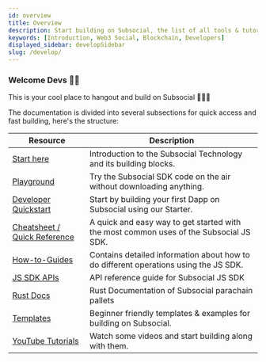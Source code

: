 ```yaml
---
id: overview
title: Overview
description: Start building on Subsocial, the list of all tools & tutorials you need at one place. 
keywords: [Introduction, Web3 Social, Blockchain, Developers]
displayed_sidebar: developSidebar
slug: /develop/
---
```


### Welcome Devs 👋🏼

This is your cool place to hangout and build on Subsocial 🧑🏻‍💻

The documentation is divided into several subsections for quick access and fast building, here's the structure:

| Resource                                                                    | Description                                                                                     |
| --------------------------------------------------------------------------- | ----------------------------------------------------------------------------------------------- |
| [Start here](/docs/develop/about-subsocial)                    | Introduction to the Subsocial Technology and its building blocks.                                                              |
| [Playground](https://play.subsocial.network)                       | Try the Subsocial SDK code on the air without downloading anything.                             |
| [Developer Quickstart](/docs/develop/developer-quickstart)                       | Start by building your first Dapp on Subsocial using our Starter.                             |
| [Cheatsheet / Quick Reference](/docs/develop/sdk-cheatsheet)               | A quick and easy way to get started with the most common uses of the Subsocial JS SDK.          |
| [How-to-Guides](/docs/develop/sdk/installation)                   | Contains detailed information about how to do different operations using the JS SDK. |
| [JS SDK APIs](https://js-sdk-api.subsocial.network)        | API reference guide for Subsocial JS SDK                        |
| [Rust Docs](https://rust-api.subsocial.network)                       | Rust Documentation of Subsocial parachain pallets                        |
| [Templates](https://github.com/dappforce?q=template&type=all&language=&sort=) | Beginner friendly templates & examples for building on Subsocial.                               |
| [YouTube Tutorials](https://youtu.be/jeTrpltqAqc)                           | Watch some videos and start building along with them.                                           |

